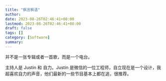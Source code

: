 ```yaml
---
title: "枫言枫语"
author:
date: 2023-08-26T02:46:41+08:00
lastmod: 2023-08-26T02:46:41+08:00
draft: false
tags: []
category: [Software]
summary: 
---
```


并不是一张专辑或者一首歌，而是一个电台。

主持人是 Justin 和 自力。Justin 是微信的一位工程师，自立现在是一个设计，我超喜欢自力的声音，他们最新的一些节目基本上都在追，很推荐。
